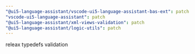 ```yaml
---
"@ui5-language-assistant/vscode-ui5-language-assistant-bas-ext": patch
"vscode-ui5-language-assistant": patch
"@ui5-language-assistant/xml-views-validation": patch
"@ui5-language-assistant/logic-utils": patch
---
```


releax typedefs validation
